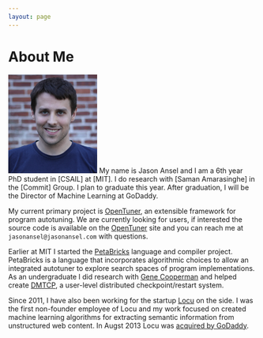 ```yaml
---
layout: page
---
```


# About Me

<img src="/images/jasonansel2.png"  class="floatpic">
My name is Jason Ansel and I am a 6th year PhD student in [CSAIL] at [MIT]. I
do research with [Saman Amarasinghe] in the [Commit] Group.  I plan to
graduate this year.  After graduation, I will be the Director of Machine
Learning at GoDaddy.

My current primary project is [OpenTuner], an extensible framework for
program autotuning.  We are currently looking for users, if interested the
source code is available on the [OpenTuner] site and you can reach me at
`jasonansel@jasonansel.com` with questions.

Earlier at MIT I started the [PetaBricks] language and compiler project.
PetaBricks is a language that incorporates algorithmic choices to allow an
integrated autotuner to explore search spaces of program implementations.
As an undergraduate I did research with [Gene Cooperman] and helped create
[DMTCP], a user-level distributed checkpoint/restart system.

Since 2011, I have also been working for the startup [Locu] on the side.
I was the first non-founder employee of Locu and my work focused on created
machine learning algorithms for extracting semantic information from
unstructured web content.  In Augst 2013 Locu was [acquired by GoDaddy].

[acquired by GoDaddy]: http://allthingsd.com/20130819/godaddy-acquires-merchant-finder-startup-locu-for-70-million/
[CSAIL]: http://www.csail.mit.edu/
[DMTCP]: http://dmtcp.sourceforge.net/
[Gene Cooperman]: http://www.ccs.neu.edu/home/gene/
[Locu]: http://locu.com/
[MIT]: http://www.mit.edu/
[OpenTuner]: http://opentuner.org/
[PetaBricks]: http://projects.csail.mit.edu/petabricks/
[Commit]: http://groups.csail.mit.edu/commit/
[Saman Amarasinghe]: http://people.csail.mit.edu/saman/

